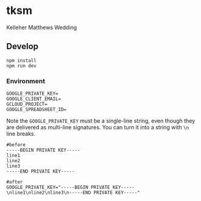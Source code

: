 # tksm

Kelleher Matthews Wedding

## Develop

```
npm install
npm run dev
```

### Environment

```shell
GOOGLE_PRIVATE_KEY=
GOOGLE_CLIENT_EMAIL=
GCLOUD_PROJECT=
GOOGLE_SPREADSHEET_ID=
```

Note the `GOOGLE_PRIVATE_KEY` must be a single-line string, even though they are delivered as multi-line signatures. You can turn it into a string with `\n` line breaks.

```shell
#before
-----BEGIN PRIVATE KEY-----
line1
line2
line3
-----END PRIVATE KEY-----

#after
GOOGLE_PRIVATE_KEY="-----BEGIN PRIVATE KEY-----\nline1\nline2\nline3\n-----END PRIVATE KEY-----"
```